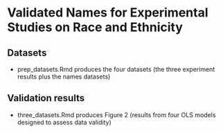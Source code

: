 # Validated Names for Experimental Studies on Race and Ethnicity

## Datasets

* prep_datasets.Rmd produces the four datasets (the three experiment results plus the names datasets)

## Validation results

* three_datasets.Rmd produces Figure 2 (results from four OLS models designed to assess data validity)